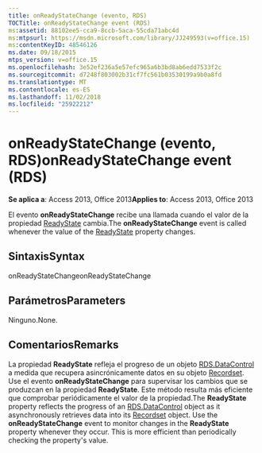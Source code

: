 ```yaml
---
title: onReadyStateChange (evento, RDS)
TOCTitle: onReadyStateChange event (RDS)
ms:assetid: 88102ee5-cca9-8ccb-5aca-55cda71abc4d
ms:mtpsurl: https://msdn.microsoft.com/library/JJ249593(v=office.15)
ms:contentKeyID: 48546126
ms.date: 09/18/2015
mtps_version: v=office.15
ms.openlocfilehash: 3e52ef236a5e57efc965a6b3bd8ab6edd7533f2c
ms.sourcegitcommit: d7248f803002b31cf7fc561b03530199a9b0a8fd
ms.translationtype: MT
ms.contentlocale: es-ES
ms.lasthandoff: 11/02/2018
ms.locfileid: "25922212"
---
```

# <a name="onreadystatechange-event-rds"></a><span data-ttu-id="1e279-102">onReadyStateChange (evento, RDS)</span><span class="sxs-lookup"><span data-stu-id="1e279-102">onReadyStateChange event (RDS)</span></span>


<span data-ttu-id="1e279-103">**Se aplica a**: Access 2013, Office 2013</span><span class="sxs-lookup"><span data-stu-id="1e279-103">**Applies to**: Access 2013, Office 2013</span></span>


<span data-ttu-id="1e279-104">El evento **onReadyStateChange** recibe una llamada cuando el valor de la propiedad [ReadyState](readystate-property-rds.md) cambia.</span><span class="sxs-lookup"><span data-stu-id="1e279-104">The **onReadyStateChange** event is called whenever the value of the [ReadyState](readystate-property-rds.md) property changes.</span></span>

## <a name="syntax"></a><span data-ttu-id="1e279-105">Sintaxis</span><span class="sxs-lookup"><span data-stu-id="1e279-105">Syntax</span></span>

<span data-ttu-id="1e279-106">onReadyStateChange</span><span class="sxs-lookup"><span data-stu-id="1e279-106">onReadyStateChange</span></span>

## <a name="parameters"></a><span data-ttu-id="1e279-107">Parámetros</span><span class="sxs-lookup"><span data-stu-id="1e279-107">Parameters</span></span>

<span data-ttu-id="1e279-108">Ninguno.</span><span class="sxs-lookup"><span data-stu-id="1e279-108">None.</span></span>

## <a name="remarks"></a><span data-ttu-id="1e279-109">Comentarios</span><span class="sxs-lookup"><span data-stu-id="1e279-109">Remarks</span></span>

<span data-ttu-id="1e279-p101">La propiedad **ReadyState** refleja el progreso de un objeto [RDS.DataControl](datacontrol-object-rds.md) a medida que recupera asincrónicamente datos en su objeto [Recordset](recordset-object-ado.md). Use el evento **onReadyStateChange** para supervisar los cambios que se produzcan en la propiedad **ReadyState**. Este método resulta más eficiente que comprobar periódicamente el valor de la propiedad.</span><span class="sxs-lookup"><span data-stu-id="1e279-p101">The **ReadyState** property reflects the progress of an [RDS.DataControl](datacontrol-object-rds.md) object as it asynchronously retrieves data into its [Recordset](recordset-object-ado.md) object. Use the **onReadyStateChange** event to monitor changes in the **ReadyState** property whenever they occur. This is more efficient than periodically checking the property's value.</span></span>

